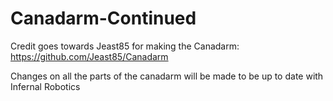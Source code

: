 # Canadarm-Continued
Credit goes towards Jeast85 for making the Canadarm: https://github.com/Jeast85/Canadarm


Changes on all the parts of the canadarm will be made to be up to date with Infernal Robotics
